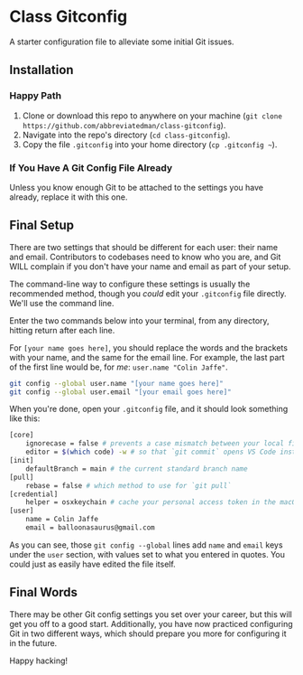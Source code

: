 # Class Gitconfig

A starter configuration file to alleviate some initial Git issues.

## Installation

### Happy Path

1. Clone or download this repo to anywhere on your machine (`git clone https://github.com/abbreviatedman/class-gitconfig`).
2. Navigate into the repo's directory (`cd class-gitconfig`). 
2. Copy the file `.gitconfig` into your home directory (`cp .gitconfig ~`).

### If You Have A Git Config File Already

Unless you know enough Git to be attached to the settings you have already, replace it with this one.

## Final Setup

There are two settings that should be different for each user: their name and email. Contributors to codebases need to know who you are, and Git WILL complain if you don't have your name and email as part of your setup.

The command-line way to configure these settings is usually the recommended method, though you _could_ edit your `.gitconfig` file directly. We'll use the command line.

Enter the two commands below into your terminal, from any directory, hitting return after each line.

For `[your name goes here]`, you should replace the words and the brackets with your name, and the same for the email line. For example, the last part of the first line would be, for _me_: `user.name "Colin Jaffe"`.

``` sh
git config --global user.name "[your name goes here]"
git config --global user.email "[your email goes here]"
```

When you're done, open your `.gitconfig` file, and it should look something like this:

```sh
[core]
	ignorecase = false # prevents a case mismatch between your local filesystem and Git
	editor = $(which code) -w # so that `git commit` opens VS Code instead of Vim
[init]
	defaultBranch = main # the current standard branch name
[pull]
	rebase = false # which method to use for `git pull`
[credential]
	helper = osxkeychain # cache your personal access token in the macOS keychain
[user]
	name = Colin Jaffe
	email = balloonasaurus@gmail.com
```

As you can see, those `git config --global` lines add `name` and `email` keys under the `user` section, with values set to what you entered in quotes. You could just as easily have edited the file itself.

## Final Words

There may be other Git config settings you set over your career, but this will get you off to a good start. Additionally, you have now practiced configuring Git in two different ways, which should prepare you more for configuring it in the future.

Happy hacking!
